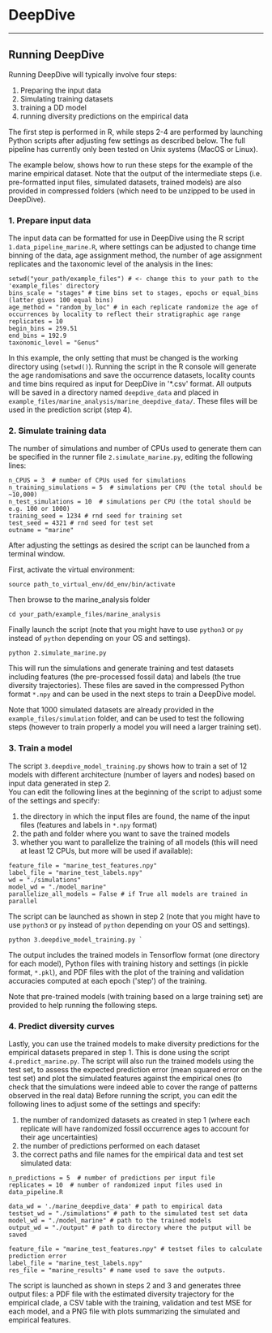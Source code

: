 # DeepDive 


---
## Running DeepDive
Running DeepDive will typically involve four steps:

1. Preparing the input data
2. Simulating training datasets
3. training a DD model
4. running diversity predictions on the empirical data

The first step is performed in R, while steps 2-4 are performed by launching Python scripts after adjusting few settings as described below. The full pipeline has currently only been tested on Unix systems (MacOS or Linux). 

The example below, shows how to run these steps for the example of the marine empirical dataset. Note that the output of the intermediate steps (i.e. pre-formatted input files, simulated datasets, trained models) are also provided in compressed folders (which need to be unzipped to be used in DeepDive).


### 1. Prepare input data
The input data can be formatted for use in DeepDive using the R script `1.data_pipeline_marine.R`, where settings can be adjusted to change time binning of the data, age assignment method, the number of age assignment replicates and the taxonomic level of the analysis in the lines:

```
setwd("your_path/example_files") # <- change this to your path to the 'example_files' directory
bins_scale = "stages" # time bins set to stages, epochs or equal_bins (latter gives 100 equal bins)
age_method = "random_by_loc" # in each replicate randomize the age of occurrences by locality to reflect their stratigraphic age range
replicates = 10
begin_bins = 259.51
end_bins = 192.9
taxonomic_level = "Genus"
```

In this example, the only setting that must be changed is the working directory using (`setwd()`).
Running the script in the R console will generate the age randomisations and save the occurrence datasets, locality counts and time bins required as input for DeepDive in '*.csv' format. All outputs will be saved in a directory named `deepdive_data` and placed in `example_files/marine_analysis/marine_deepdive_data/`. These files will be used in the prediction script (step 4).


### 2. Simulate training data
The number of simulations and number of CPUs used to generate them can be specified in the runner file `2.simulate_marine.py`, editing the following lines: 

```
n_CPUS = 3  # number of CPUs used for simulations
n_training_simulations = 5  # simulations per CPU (the total should be ~10,000)
n_test_simulations = 10  # simulations per CPU (the total should be e.g. 100 or 1000)
training_seed = 1234 # rnd seed for training set
test_seed = 4321 # rnd seed for test set
outname = "marine"
```

After adjusting the settings as desired the script can be launched from a terminal window. 

First, activate the virtual environment:

`source path_to_virtual_env/dd_env/bin/activate`

Then browse to the marine_analysis folder

`cd your_path/example_files/marine_analysis`

Finally launch the script (note that you might have to use `python3` or `py` instead of `python` depending on your OS and settings). 

`python 2.simulate_marine.py`

This will run the simulations and generate training and test datasets including features (the pre-processed fossil data) and labels (the true diversity trajectories). These files are saved in the compressed Python format `*.npy` and can be used in the next steps to train a DeepDive model. 

Note that 1000 simulated datasets are already provided in the `example_files/simulation` folder, and can be used to test the following steps (however to train properly a model you will need a larger training set). 


### 3. Train a model
The script `3.deepdive_model_training.py` shows how to train a set of 12 models with different architecture (number of layers and nodes) based on input data generated in step 2.  
You can edit the following lines at the beginning of the script to adjust some of the settings and specify: 

1. the directory in which the input files are found, the name of the input files (features and labels in `*.npy` format)  
2. the path and folder where you want to save the trained models  
3. whether you want to parallelize the training of all models (this will need at least 12 CPUs, but more will be used if available):  

```
feature_file = "marine_test_features.npy"
label_file = "marine_test_labels.npy"
wd = "./simulations"
model_wd = "./model_marine"
parallelize_all_models = False # if True all models are trained in parallel

```

The script can be launched as shown in step 2 (note that you might have to use `python3` or `py` instead of `python` depending on your OS and settings). 

```
python 3.deepdive_model_training.py `
```

The output includes the trained models in Tensorflow format (one directory for each model), Python files with training history and settings (in pickle format, `*.pkl`), and PDF files with the plot of the training and validation accuracies computed at each epoch ('step') of the training. 

Note that pre-trained models (with training based on a large training set) are provided to help running the following steps. 


### 4. Predict diversity curves
Lastly, you can use the trained models to make diversity predictions for the empirical datasets prepared in step 1. This is done using the script `4.predict_marine.py`. 
The script will also run the trained models using the test set, to assess the expected prediction error (mean squared error on the test set) and plot the simulated features against the empirical ones (to check that the simulations were indeed able to cover the range of patterns observed in the real data)
Before running the script, you can edit the following lines to adjust some of the settings and specify: 

1. the number of randomized datasets as created in step 1 (where each replicate will have randomized fossil occurrence ages to account for their age uncertainties)
2. the number of predictions performed on each dataset
3. the correct paths and file names for the empirical data and test set simulated data:

```
n_predictions = 5  # number of predictions per input file
replicates = 10  # number of randomized input files used in data_pipeline.R

data_wd = './marine_deepdive_data' # path to empirical data
testset_wd = "./simulations" # path to the simulated test set data
model_wd = "./model_marine" # path to the trained models
output_wd = "./output" # path to directory where the putput will be saved

feature_file = "marine_test_features.npy" # testset files to calculate prediction error
label_file = "marine_test_labels.npy"
res_file = "marine_results" # name used to save the outputs. 
```

The script is launched as shown in steps 2 and 3 and generates three output files: a PDF file with the estimated diversity trajectory for the empirical clade, a CSV table with the training, validation and test MSE for each model, and a PNG file with plots summarizing the simulated and empirical features.




